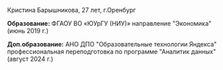 Кристина Барышникова, 27 лет, г.Оренбург

**Образование:** ФГАОУ ВО «ЮУрГУ (НИУ)» направление "Экономика" (июнь 2019 г.)

**Доп.образование:** АНО ДПО "Образовательные технологии Яндекса" профессиональная переподготовка по программе "Аналитик данных" (август 2024 г.)
